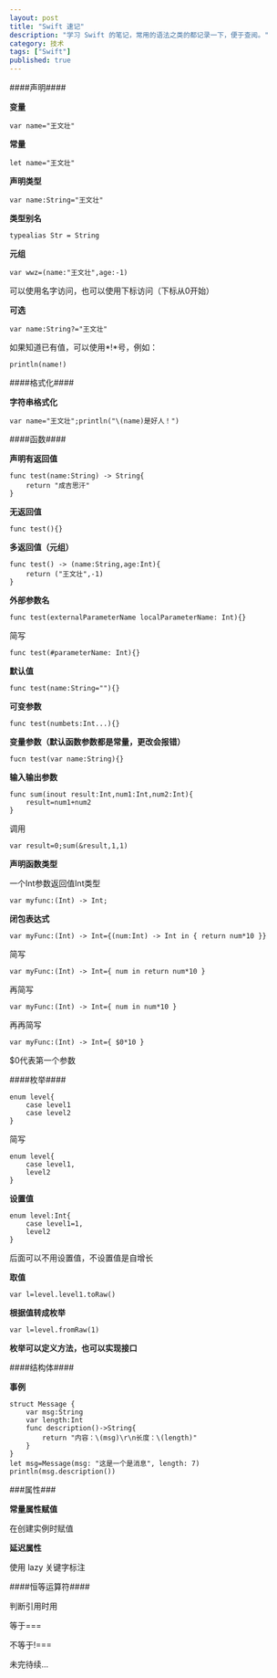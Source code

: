 ```yaml
---
layout: post
title: "Swift 速记"
description: "学习 Swift 的笔记，常用的语法之类的都记录一下，便于查阅。"
category: 技术
tags: ["Swift"]
published: true
---
```


####声明####

**变量**

	var name="王文壮"

**常量**

	let name="王文壮"

**声明类型**

	var name:String="王文壮"

**类型别名**

	typealias Str = String

**元组**

	var wwz=(name:"王文壮",age:-1)

可以使用名字访问，也可以使用下标访问（下标从0开始）

**可选**

	var name:String?="王文壮"

如果知道已有值，可以使用*!*号，例如：

	println(name!)

####格式化####

**字符串格式化**

	var name="王文壮";println("\(name)是好人！")

####函数####

**声明有返回值**

	func test(name:String) -> String{
		return "成吉思汗"
	}

**无返回值**

	func test(){}

**多返回值（元组）**

	func test() -> (name:String,age:Int){
		return ("王文壮",-1)
	}

**外部参数名**

	func test(externalParameterName localParameterName: Int){}

简写

	func test(#parameterName: Int){}

**默认值**

	func test(name:String=""){}

**可变参数**

	func test(numbets:Int...){}

**变量参数（默认函数参数都是常量，更改会报错）**

	fucn test(var name:String){}

**输入输出参数**

	func sum(inout result:Int,num1:Int,num2:Int){
		result=num1+num2
	}

调用

	var result=0;sum(&result,1,1)

**声明函数类型**

一个Int参数返回值Int类型

	var myfunc:(Int) -> Int;

**闭包表达式**

	var myFunc:(Int) -> Int={(num:Int) -> Int in { return num*10 }}

简写

	var myFunc:(Int) -> Int={ num in return num*10 }

再简写

	var myFunc:(Int) -> Int={ num in num*10 }

再再简写

	var myFunc:(Int) -> Int={ $0*10 }

$0代表第一个参数

####枚举####

	enum level{
		case level1
		case level2
	}

简写

	enum level{
		case level1,
		level2
	}

**设置值**

	enum level:Int{
		case level1=1,
		level2
	}

后面可以不用设置值，不设置值是自增长

**取值**

	var l=level.level1.toRaw()

**根据值转成枚举**

	var l=level.fromRaw(1)

**枚举可以定义方法，也可以实现接口**

####结构体####

**事例**

	struct Message {
	    var msg:String
	    var length:Int
	    func description()->String{
	        return "内容：\(msg)\r\n长度：\(length)"
	    }
	}
	let msg=Message(msg: "这是一个是消息", length: 7)
	println(msg.description())

###属性###

**常量属性赋值**

在创建实例时赋值

**延迟属性**

使用 lazy 关键字标注

####恒等运算符####

判断引用时用

等于===

不等于!===

未完待续...